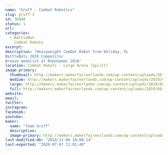 ```yaml
---
name: "Gruff - Combat Robotics"
slug: gruff-3
id: 36948
status: 1
url: 
categories:
  - BattleBot
    Combat Robots
excerpt:
description: "Heavyweight Combat Robot from Holiday, FL
BattleBots 2019 Competitor
Bronze medalist at RoboGames 2018"
location: Combat Robots - Large Arena (Spirit)
image-primary:
  thumbnail: http://makers.makerfaireorlando.com/wp-content/uploads/2019/08/Gruff-Bot-S2019-150x150.jpg
  medium: http://makers.makerfaireorlando.com/wp-content/uploads/2019/08/Gruff-Bot-S2019-300x200.jpg
  large: http://makers.makerfaireorlando.com/wp-content/uploads/2019/08/Gruff-Bot-S2019-1024x683.jpg
  full: http://makers.makerfaireorlando.com/wp-content/uploads/2019/08/Gruff-Bot-S2019.jpg
website: 
email: 
twitter: 
instagram: 
facebook: 
youtube: 
maker:
  name: "Team Gruff"
  description:
  image-primary: http://makers.makerfaireorlando.com/wp-content/uploads/2019/08/Gruff-Team-S2019-1024x683.jpg
last-modified-db: "2019-11-06 18:08:14"
last-exported: "2020-07-07 11:01:40"
---
```

